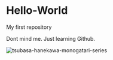 # Hello-World
My first repository


Dont mind me. Just learning Github.




![tsubasa-hanekawa-monogatari-series](https://user-images.githubusercontent.com/98197509/150622658-18e578e3-f3fa-486d-917a-334b92c3952f.gif)
